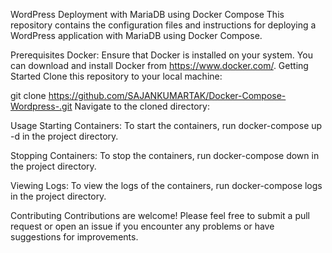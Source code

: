 WordPress Deployment with MariaDB using Docker Compose
This repository contains the configuration files and instructions for deploying a WordPress application with MariaDB using Docker Compose.

Prerequisites
Docker: Ensure that Docker is installed on your system. You can download and install Docker from https://www.docker.com/.
Getting Started
Clone this repository to your local machine:

git clone https://github.com/SAJANKUMARTAK/Docker-Compose-Wordpress-.git
Navigate to the cloned directory:

Usage
Starting Containers: To start the containers, run docker-compose up -d in the project directory.

Stopping Containers: To stop the containers, run docker-compose down in the project directory.

Viewing Logs: To view the logs of the containers, run docker-compose logs in the project directory.

Contributing
Contributions are welcome! Please feel free to submit a pull request or open an issue if you encounter any problems or have suggestions for improvements.
